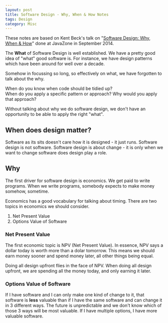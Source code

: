 ```yaml
---
layout: post
title: Software Design - Why, When & How Notes
tags: Design
category: Misc
---
```


These notes are based on Kent Beck's talk on "[Software Design: Why, When & How](https://vimeo.com/105771493)" done at JavaZone in September 2014.

The **What** of Software Design is well established. We have a pretty good idea of "what" good software is. For instance, we have design patterns which have been around for well over a decade. 

Somehow in focussing so long, so effectively on what, we have forgotten to talk about the why.

When do you know when code should be tidied up?  
When do you apply a specific pattern or approach? 
Why would you apply that approach?  

Without talking about why we do software design, we don't have an opportunity to be able to apply the right "what".

## When does design matter? ##

Software as its sits doesn't care how it is designed - it just runs. 
Software design is not software. Software design is about change - it is only when we want to change software does design play a role.

## Why ##

The first driver for software design is economics. We get paid to write programs. When we write programs, somebody expects to make money somehow, sometime.  

Economics has a good vocabulary for talking about timing.
There are two topics in economics we should consider.

1. Net Present Value  
2. Options Value of Software  

### Net Present Value ###

The first economic topic is NPV (Net Present Value). In essence, NPV says a dollar today is worth more than a dolar tomorrow. This means we should earn money sooner and spend money later, all other things being equal.

Doing all design upfront flies in the face of NPV. When doing all design upfront, we are spending all the money today, and only earning it later.

### Options Value of Software ###

If I have software and I can only make one kind of change to it, that software is **less** valuable than if I have the same software and can change it in 3 different ways. The future is unpredictable and we don't know which of those 3 ways will be most valuable. If I have multiple options, I have more valuable software.  


